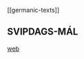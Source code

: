 [[germanic-texts]]
## SVIPDAGS-MÁL
[web](http://www.germanicmythology.com/SVIPDAGSMAL/SVIPDAGSMALMAIN.html)